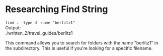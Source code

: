 # Researching Find String

```find . -type d -name "berlitz1"```  
Output:  
./written_2/travel_guides/berlitz1

This command allows you to search for folders with the name "berlitz1" in the subdirectory. This is useful if you're looking for a specific filename. 


